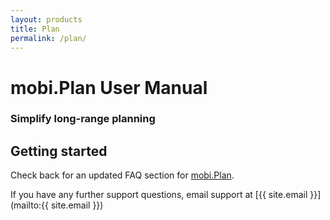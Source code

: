 ```yaml
---
layout: products
title: Plan
permalink: /plan/
---
```


# mobi.Plan User Manual

### Simplify long-range planning

## Getting started

Check back for an updated FAQ section for [mobi.Plan](https://www.mobicorp.com/products/long-range-planning-mobiplan/).  

If you have any further support questions, email support at [{{ site.email }}](mailto:{{ site.email }}) 
